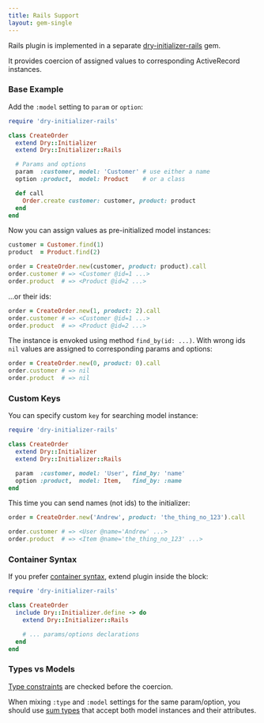 ```yaml
---
title: Rails Support
layout: gem-single
---
```


Rails plugin is implemented in a separate [dry-initializer-rails][dry-initializer-rails] gem.

It provides coercion of assigned values to corresponding ActiveRecord instances.

### Base Example

Add the `:model` setting to `param` or `option`:

```ruby
require 'dry-initializer-rails'

class CreateOrder
  extend Dry::Initializer
  extend Dry::Initializer::Rails

  # Params and options
  param  :customer, model: 'Customer' # use either a name
  option :product,  model: Product    # or a class

  def call
    Order.create customer: customer, product: product
  end
end
```

Now you can assign values as pre-initialized model instances:

```ruby
customer = Customer.find(1)
product  = Product.find(2)

order = CreateOrder.new(customer, product: product).call
order.customer # => <Customer @id=1 ...>
order.product  # => <Product @id=2 ...>
```

...or their ids:

```ruby
order = CreateOrder.new(1, product: 2).call
order.customer # => <Customer @id=1 ...>
order.product  # => <Product @id=2 ...>
```

The instance is envoked using method `find_by(id: ...)`.
With wrong ids `nil` values are assigned to corresponding params and options:

```ruby
order = CreateOrder.new(0, product: 0).call
order.customer # => nil
order.product  # => nil
```

### Custom Keys

You can specify custom `key` for searching model instance:

```ruby
require 'dry-initializer-rails'

class CreateOrder
  extend Dry::Initializer
  extend Dry::Initializer::Rails

  param  :customer, model: 'User', find_by: 'name'
  option :product,  model: Item,   find_by: :name
end
```

This time you can send names (not ids) to the initializer:

```ruby
order = CreateOrder.new('Andrew', product: 'the_thing_no_123').call

order.customer # => <User @name='Andrew' ...>
order.product  # => <Item @name='the_thing_no_123' ...>
```

### Container Syntax

If you prefer [container syntax][container-syntax], extend plugin inside the block:

```ruby
require 'dry-initializer-rails'

class CreateOrder
  include Dry::Initializer.define -> do
    extend Dry::Initializer::Rails

    # ... params/options declarations
  end
end
```

### Types vs Models

[Type constraints][type-constraints] are checked before the coercion.

When mixing `:type` and `:model` settings for the same param/option, you should use [sum types][sum-types] that accept both model instances and their attributes.

[container-syntax]: http://dry-rb.org/gems/dry-initializer/container-version/
[dry-initializer-rails]: https://github.com/nepalez/dry-initializer-rails
[sum-types]: http://dry-rb.org/gems/dry-types/sum/
[type-constraints]: http://dry-rb.org/gems/dry-initializer/type-constraints/
